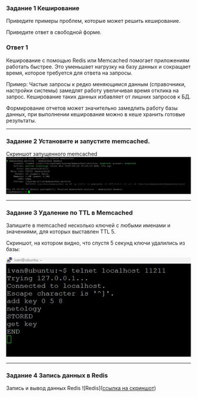 

### Задание 1  Кеширование
Приведите примеры проблем, которые может решить кеширование.

Приведите ответ в свободной форме.

### Ответ 1
Кеширование с помощью Redis или Memcached помогает приложениям работать быстрее. Это уменьшает нагрузку на базу данных и сокращает время, которое требуется для ответа на запросы.

Пример:
Частые запросы к редко меняющимся данным (справочники, настройки системы) замедлят работу увеличивая время отклика на запрос.
Кеширование таких данных избавляет от лишних запросов к БД.

Формирование отчетов может значительно замедлить работу базы данных, при выполнении кеширования можно в кеше хранить готовые результаты.

---

### Задание 2 Установите и запустите memcached.


Скриншот запущенного memcached
![memcached](https://github.com/vonoid/Redis-memcached/blob/6b401244a20c2876e686765437828ea5bab59dc1/img/2.jpg)


---

### Задание 3 Удаление по TTL в Memcached

Запишите в memcached несколько ключей с любыми именами и значениями, для которых выставлен TTL 5.

Скриншот, на котором видно, что спустя 5 секунд ключи удалились из базы:

![Del_TTL](https://github.com/vonoid/Redis-memcached/blob/6b401244a20c2876e686765437828ea5bab59dc1/img/3.jpg)

---

### Задание 4 Запись данных в Redis

Запись и вывод данных Redis
![Redis]([ссылка на скриншот](https://github.com/vonoid/Redis-memcached/blob/6b401244a20c2876e686765437828ea5bab59dc1/img/4.jpg))
